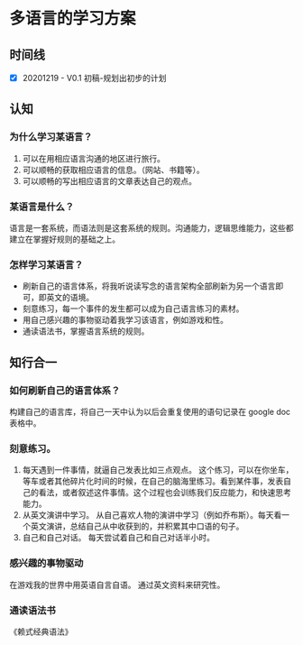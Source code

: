 # 多语言的学习方案

## 时间线
- [x] 20201219 - V0.1 初稿-规划出初步的计划

## 认知

### 为什么学习某语言？
1. 可以在用相应语言沟通的地区进行旅行。
2. 可以顺畅的获取相应语言的信息。（网站、书籍等）。
3. 可以顺畅的写出相应语言的文章表达自己的观点。

### 某语言是什么？
语言是一套系统，而语法则是这套系统的规则。沟通能力，逻辑思维能力，这些都建立在掌握好规则的基础之上。

### 怎样学习某语言？
- 刷新自己的语言体系，将我听说读写念的语言架构全部刷新为另一个语言即可，即英文的语境。
- 刻意练习，每一个事件的发生都可以成为自己语言练习的素材。
- 用自己感兴趣的事物驱动着我学习该语言，例如游戏和性。
- 通读语法书，掌握语言系统的规则。

## 知行合一

### 如何刷新自己的语言体系？
构建自己的语言库，将自己一天中认为以后会重复使用的语句记录在 google doc 表格中。

### 刻意练习。
1. 每天遇到一件事情，就逼自己发表比如三点观点。
这个练习，可以在你坐车，等车或者其他碎片化时间的时候，在自己的脑海里练习。看到某件事，发表自己的看法，或者叙述这件事情。这个过程也会训练我们反应能力，和快速思考能力。
2. 从英文演讲中学习。
从自己喜欢人物的演讲中学习（例如乔布斯）。每天看一个英文演讲，总结自己从中收获到的，并积累其中口语的句子。
3. 自己和自己对话。
每天尝试着自己和自己对话半小时。

### 感兴趣的事物驱动
在游戏我的世界中用英语自言自语。
通过英文资料来研究性。

### 通读语法书
《赖式经典语法》